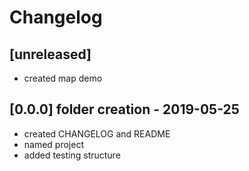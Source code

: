 # Changelog
## [unreleased]
- created map demo

## [0.0.0] folder creation - 2019-05-25
- created CHANGELOG and README
- named project
- added testing structure
